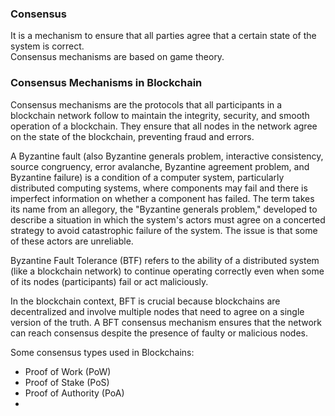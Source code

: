 ### Consensus

It is a mechanism to ensure that all parties agree that a certain state of the system is correct.  
Consensus mechanisms are based on game theory.

### Consensus Mechanisms in Blockchain

Consensus mechanisms are the protocols that all participants in a blockchain network follow to maintain the integrity, security, and smooth operation of a blockchain. They ensure that all nodes in the network agree on the state of the blockchain, preventing fraud and errors.

A Byzantine fault (also Byzantine generals problem, interactive consistency, source congruency, error avalanche, Byzantine agreement problem, and Byzantine failure) is a condition of a computer system, particularly distributed computing systems, where components may fail and there is imperfect information on whether a component has failed. The term takes its name from an allegory, the "Byzantine generals problem," developed to describe a situation in which the system's actors must agree on a concerted strategy to avoid catastrophic failure of the system. The issue is that some of these actors are unreliable.

Byzantine Fault Tolerance (BTF) refers to the ability of a distributed system (like a blockchain network) to continue operating correctly even when some of its nodes (participants) fail or act maliciously.

In the blockchain context, BFT is crucial because blockchains are decentralized and involve multiple nodes that need to agree on a single version of the truth. A BFT consensus mechanism ensures that the network can reach consensus despite the presence of faulty or malicious nodes.

Some consensus types used in Blockchains:

* Proof of Work (PoW)  
* Proof of Stake (PoS)  
* Proof of Authority (PoA)
* 